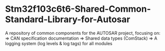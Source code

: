# Stm32f103c6t6-Shared-Common-Standard-Library-for-Autosar
A repository of common components for the AUTOSAR project, focusing on:
=> CAN specification documentation
=> Shared data types (ComStack) 
=> A logging system (log levels &amp; log tags) for all modules

